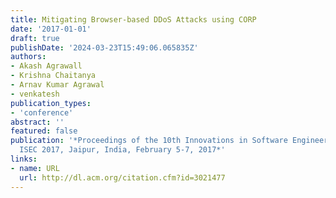 ```yaml
---
title: Mitigating Browser-based DDoS Attacks using CORP
date: '2017-01-01'
draft: true
publishDate: '2024-03-23T15:49:06.065835Z'
authors:
- Akash Agrawall
- Krishna Chaitanya
- Arnav Kumar Agrawal
- venkatesh
publication_types:
- 'conference'
abstract: ''
featured: false
publication: '*Proceedings of the 10th Innovations in Software Engineering Conference,
  ISEC 2017, Jaipur, India, February 5-7, 2017*'
links:
- name: URL
  url: http://dl.acm.org/citation.cfm?id=3021477
---
```


